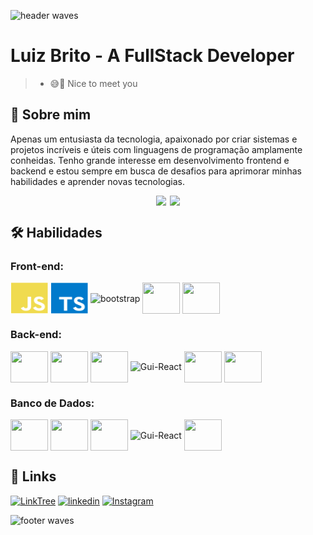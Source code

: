 ![header waves](https://capsule-render.vercel.app/api?type=waving&height=120&color=4285F4&reversal=false)

# Luiz Brito - A FullStack Developer

> - 😅👋 Nice to meet you


## 🚀 Sobre mim
Apenas um entusiasta da tecnologia, apaixonado por criar sistemas e projetos incríveis e úteis com linguagens de programação amplamente conheidas. Tenho grande interesse em desenvolvimento frontend e backend e estou sempre em busca de desafios para aprimorar minhas habilidades e aprender novas tecnologias.

<div style="display: flex; justify-content: center; align-itens: center; flex-wrap: wrap; gap: 6px;">
  
  <img src="https://github-readme-stats.vercel.app/api?username=mgluizbrito&theme=tokyonight&show_icons=true&hide_border=true&count_private=true&include_all_commits=true" />
  <img src="https://github-readme-stats.vercel.app/api/top-langs/?username=mgluizbrito&theme=tokyonight&show_icons=true&hide_border=true&layout=compact" />
  


</div>

## 🛠 Habilidades

### Front-end:
<div style="display: inline_block">

  <img align="center" height="50" width="60" src="https://raw.githubusercontent.com/devicons/devicon/master/icons/javascript/javascript-plain.svg">
  <img align="center" height="50" width="60" src="https://raw.githubusercontent.com/devicons/devicon/master/icons/typescript/typescript-plain.svg">
  <img align="center" alt="bootstrap" height="50" width="60" src="https://cdn.jsdelivr.net/gh/devicons/devicon@latest/icons/bootstrap/bootstrap-original.svg" />
  <img align="center" height="50" width="60" src="https://cdn.jsdelivr.net/gh/devicons/devicon@latest/icons/tailwindcss/tailwindcss-original.svg" />
  <img align="center" height="50" width="60" src="https://cdn.jsdelivr.net/gh/devicons/devicon@latest/icons/angular/angular-original.svg" />
          
</div>

### Back-end:
<div style="display: inline_block">

  <img align="center" height="50" width="60" src="https://cdn.jsdelivr.net/gh/devicons/devicon@latest/icons/java/java-original.svg">
  <img align="center" height="50" width="60" src="https://cdn.jsdelivr.net/gh/devicons/devicon@latest/icons/spring/spring-original-wordmark.svg">
  <img align="center" height="50" width="60" src="https://cdn.jsdelivr.net/gh/devicons/devicon@latest/icons/php/php-original.svg">
  <img align="center" alt="Gui-React" height="50" width="60" src="https://cdn.jsdelivr.net/gh/devicons/devicon@latest/icons/laravel/laravel-original.svg">
  <img align="center" height="50" width="60" src="https://cdn.jsdelivr.net/gh/devicons/devicon@latest/icons/nodejs/nodejs-original-wordmark.svg">
  <img align="center" height="50" width="60" src="https://cdn.jsdelivr.net/gh/devicons/devicon@latest/icons/postman/postman-original.svg">
          
</div>

### Banco de Dados:
<div style="display: inline_block">
  <img align="center" height="50" width="60" src="https://cdn.jsdelivr.net/gh/devicons/devicon@latest/icons/azuresqldatabase/azuresqldatabase-original.svg">
  <img align="center" height="50" width="60" src="https://cdn.jsdelivr.net/gh/devicons/devicon@latest/icons/sqldeveloper/sqldeveloper-original.svg">
  <img align="center" height="50" width="60" src="https://cdn.jsdelivr.net/gh/devicons/devicon@latest/icons/mysql/mysql-original-wordmark.svg">
  <img align="center" alt="Gui-React" height="50" width="60" src="https://cdn.jsdelivr.net/gh/devicons/devicon@latest/icons/postgresql/postgresql-original-wordmark.svg">
  <img align="center" height="50" width="60" src="https://cdn.jsdelivr.net/gh/devicons/devicon@latest/icons/sqlite/sqlite-original-wordmark.svg">
          
</div>


## 🔗 Links
[![LinkTree](https://img.shields.io/badge/my_portfolio-000?style=for-the-badge&logo=ko-fi&logoColor=white)](https://lnk.bio/mgluizbrito)
[![linkedin](https://img.shields.io/badge/linkedin-0A66C2?style=for-the-badge&logo=linkedin&logoColor=white)](https://www.linkedin.com/in/luiz-miguel-xavier-de-brito/)
[![Instagram](https://img.shields.io/badge/-Instagram-%23E4405F?style=for-the-badge&logo=instagram&logoColor=white)](https://www.instagram.com/mgluizbrito/)

![footer waves](https://capsule-render.vercel.app/api?type=waving&height=120&color=4285F4&section=footer&reversal=true)
